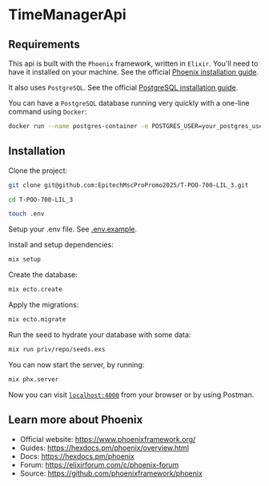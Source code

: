 # TimeManagerApi

## Requirements

This api is built with the `Phoenix` framework, written in `Elixir`. You'll need to have it installed on your machine. See the official [Phoenix installation guide](https://hexdocs.pm/phoenix/installation.html).

It also uses `PostgreSQL`. See the official [PostgreSQL installation guide](https://wiki.postgresql.org/wiki/Detailed_installation_guides).

You can have a `PostgreSQL` database running very quickly with a one-line command using `Docker`:
```bash
docker run --name postgres-container -e POSTGRES_USER=your_postgres_user -e POSTGRES_PASSWORD=your_postgres_user_password -p 5432:5432 -d postgres
```

## Installation

Clone the project:
```bash
git clone git@github.com:EpitechMscProPromo2025/T-POO-700-LIL_3.git
```
```bash
cd T-POO-700-LIL_3
```

```bash
touch .env
```
Setup your .env file. See [.env.example](.env.example).

Install and setup dependencies:
```bash
mix setup
```

Create the database:
```bash
mix ecto.create
```

Apply the migrations:
```bash
mix ecto.migrate
```

Run the seed to hydrate your database with some data:
```bash
mix run priv/repo/seeds.exs
```

You can now start the server, by running:
```bash
mix phx.server
```

Now you can visit [`localhost:4000`](http://localhost:4000) from your browser or by using Postman.

## Learn more about Phoenix

  * Official website: https://www.phoenixframework.org/
  * Guides: https://hexdocs.pm/phoenix/overview.html
  * Docs: https://hexdocs.pm/phoenix
  * Forum: https://elixirforum.com/c/phoenix-forum
  * Source: https://github.com/phoenixframework/phoenix
